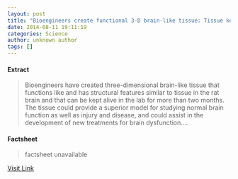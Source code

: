 ```yaml
---
layout: post
title: "Bioengineers create functional 3-D brain-like tissue: Tissue kept alive for months"
date: 2014-08-11 19:11:19
categories: Science
author: unknown author
tags: []
---
```



#### Extract
>Bioengineers have created three-dimensional brain-like tissue that functions like and has structural features similar to tissue in the rat brain and that can be kept alive in the lab for more than two months. The tissue could provide a superior model for studying normal brain function as well as injury and disease, and could assist in the development of new treatments for brain dysfunction....

#### Factsheet
>factsheet unavailable

[Visit Link](http://feeds.sciencedaily.com/~r/sciencedaily/~3/MmxaR2vfj30/140811151119.htm)


